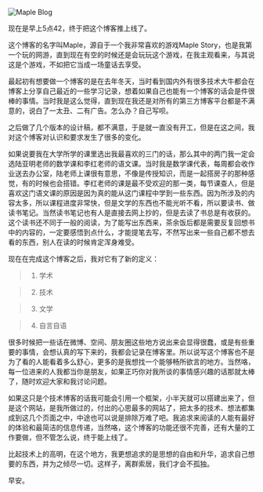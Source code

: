 ![Maple Blog](http://maple-blog.oss-cn-shanghai.aliyuncs.com/static/image/blog-intro-trans.png)

现在是早上5点42，终于把这个博客推上线了。

这个博客的名字叫Maple，源自于一个我非常喜欢的游戏Maple Story，也是我第一个玩的网游，直到现在有空的时候还是会玩玩这个游戏，在我主观看来，与其说这是个游戏，不如把它当成一场童话去享受。

最起初有想要做一个博客的是在去年冬天，当时看到国内外有很多技术大牛都会在博客上分享自己最近的一些学习记录，想着如果自己也能有一个博客的话会是件很棒的事情。当时我是这么觉得，直到现在我还是对所有的第三方博客平台都是不满意的，说白了一太丑、二有广告。怎么办？自己写呗。

之后做了几个版本的设计稿，都不满意，于是就一直没有开工，但是在这之间，我对这个博客对认识和要求发生了很多的变化。

如果说要我在大学所学的课里选出我最喜欢的三门的话，那么其中的两门我一定会选陆亚明老师的数学课和李红老师的语文课。当时我是数学课代表，每周都会收作业送去办公室，陆老师上课很有意思，不像是传授知识，而是一起搭房子的那种感觉，有的时候也会搭错。李红老师的课是最不受欢迎的那一类，每节课查人，但是喜欢这门语文课的原因是因为真的能从这门课程中学到一些东西。因为所涉及的内容太多，所以课程进度非常快，但是文学的东西也不能光听不看，所以要读书、做读书笔记。当然读书笔记也有人是直接去网上抄的，但是去读了书总是有收获的。这个读书还不同于一般的阅读，为了能写出东西来，茶余饭后都是需要反复回想书中的内容的，一定要感悟到点什么，才能提笔去写，不然写出来一些自己都不想去看的东西，别人在读的时候肯定浑身难受。

现在在完成这个博客之后，我对它有了新的定义：

> 1. 学术

> 2. 技术

> 3. 文学

> 4. 自言自语

很多时候把一些话在微博、空间、朋友圈这些地方说出来会显得很蠢，或是有些重要的事情，会想认真的写下来的，我都会记录在博客里。所以说写这个博客也不是为了看的人能看着多么舒心，更多的是我想找一个能够畅所欲言的地方。当然咯，每一位进来的人我都当你是朋友，如果正巧你对我所谈的事情感兴趣的话那就太棒了，随时欢迎大家和我讨论问题。

如果这只是个技术博客的话我可能会引用一个框架，小半天就可以搭建出来了，但是这个网站，是我所做过的，付出的心思最多的网站了，把太多的技术、想法都集成到这几个页面之中，中途也可以说是排除万难了吧。我追求来阅读的人能有最好的体验和最简洁的信息传递，当然咯，这个博客的功能还很不完善，还有大量的工作要做，但不管怎么说，终于能上线了。

比起技术上的高明，在这个地方，我更想追求的是思想的自由和升华，追求自己想要的东西，并为之倾尽一切。这样子，离群索居，我们才会不孤独。

早安。
